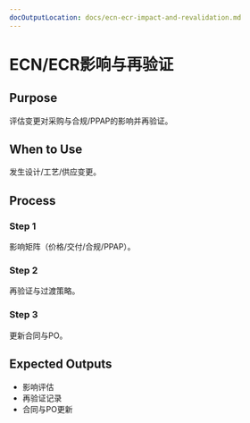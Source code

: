 ```yaml
---
docOutputLocation: docs/ecn-ecr-impact-and-revalidation.md
---
```


# ECN/ECR影响与再验证

## Purpose

评估变更对采购与合规/PPAP的影响并再验证。

## When to Use

发生设计/工艺/供应变更。

## Process

### Step 1

影响矩阵（价格/交付/合规/PPAP）。

### Step 2

再验证与过渡策略。

### Step 3

更新合同与PO。

## Expected Outputs

- 影响评估
- 再验证记录
- 合同与PO更新
